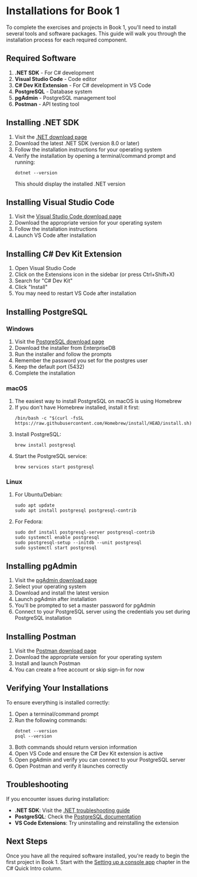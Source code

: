 # Installations for Book 1

To complete the exercises and projects in Book 1, you'll need to install several tools and software packages. This guide will walk you through the installation process for each required component.

## Required Software

1. **.NET SDK** - For C# development
2. **Visual Studio Code** - Code editor
3. **C# Dev Kit Extension** - For C# development in VS Code
4. **PostgreSQL** - Database system
5. **pgAdmin** - PostgreSQL management tool
6. **Postman** - API testing tool

## Installing .NET SDK

1. Visit the [.NET download page](https://dotnet.microsoft.com/download)
2. Download the latest .NET SDK (version 8.0 or later)
3. Follow the installation instructions for your operating system
4. Verify the installation by opening a terminal/command prompt and running:
   ```
   dotnet --version
   ```
   This should display the installed .NET version

## Installing Visual Studio Code

1. Visit the [Visual Studio Code download page](https://code.visualstudio.com/download)
2. Download the appropriate version for your operating system
3. Follow the installation instructions
4. Launch VS Code after installation

## Installing C# Dev Kit Extension

1. Open Visual Studio Code
2. Click on the Extensions icon in the sidebar (or press Ctrl+Shift+X)
3. Search for "C# Dev Kit"
4. Click "Install"
5. You may need to restart VS Code after installation

## Installing PostgreSQL

### Windows
1. Visit the [PostgreSQL download page](https://www.postgresql.org/download/windows/)
2. Download the installer from EnterpriseDB
3. Run the installer and follow the prompts
4. Remember the password you set for the postgres user
5. Keep the default port (5432)
6. Complete the installation

### macOS
1. The easiest way to install PostgreSQL on macOS is using Homebrew
2. If you don't have Homebrew installed, install it first:
   ```
   /bin/bash -c "$(curl -fsSL https://raw.githubusercontent.com/Homebrew/install/HEAD/install.sh)"
   ```
3. Install PostgreSQL:
   ```
   brew install postgresql
   ```
4. Start the PostgreSQL service:
   ```
   brew services start postgresql
   ```

### Linux
1. For Ubuntu/Debian:
   ```
   sudo apt update
   sudo apt install postgresql postgresql-contrib
   ```
2. For Fedora:
   ```
   sudo dnf install postgresql-server postgresql-contrib
   sudo systemctl enable postgresql
   sudo postgresql-setup --initdb --unit postgresql
   sudo systemctl start postgresql
   ```

## Installing pgAdmin

1. Visit the [pgAdmin download page](https://www.pgadmin.org/download/)
2. Select your operating system
3. Download and install the latest version
4. Launch pgAdmin after installation
5. You'll be prompted to set a master password for pgAdmin
6. Connect to your PostgreSQL server using the credentials you set during PostgreSQL installation

## Installing Postman

1. Visit the [Postman download page](https://www.postman.com/downloads/)
2. Download the appropriate version for your operating system
3. Install and launch Postman
4. You can create a free account or skip sign-in for now

## Verifying Your Installations

To ensure everything is installed correctly:

1. Open a terminal/command prompt
2. Run the following commands:
   ```
   dotnet --version
   psql --version
   ```
3. Both commands should return version information
4. Open VS Code and ensure the C# Dev Kit extension is active
5. Open pgAdmin and verify you can connect to your PostgreSQL server
6. Open Postman and verify it launches correctly

## Troubleshooting

If you encounter issues during installation:

- **.NET SDK**: Visit the [.NET troubleshooting guide](https://docs.microsoft.com/en-us/dotnet/core/install/troubleshoot)
- **PostgreSQL**: Check the [PostgreSQL documentation](https://www.postgresql.org/docs/)
- **VS Code Extensions**: Try uninstalling and reinstalling the extension

## Next Steps

Once you have all the required software installed, you're ready to begin the first project in Book 1. Start with the [Setting up a console app](./setting-up-console-app.md) chapter in the C# Quick Intro column.